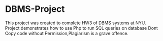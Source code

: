# DBMS-Project
This project was created to complete HW3 of DBMS systems at NYU.
Project demonstrates how to use Php to run SQL queries on database
Dont Copy code without Permission,Plagiarism is  a grave offence.
